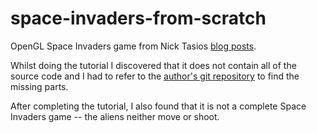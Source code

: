 # space-invaders-from-scratch
OpenGL Space Invaders game from Nick Tasios
[blog posts](https://nicktasios.nl/posts/space-invaders-from-scratch-part-1.html).

Whilst doing the tutorial I discovered that it does not contain all of the source code and I had to refer to the
[author's git repository](https://github.com/Grieverheart/space_invaders) to find the missing parts.

After completing the tutorial, I also found that it is not a complete Space Invaders game --
the aliens neither move or shoot.

